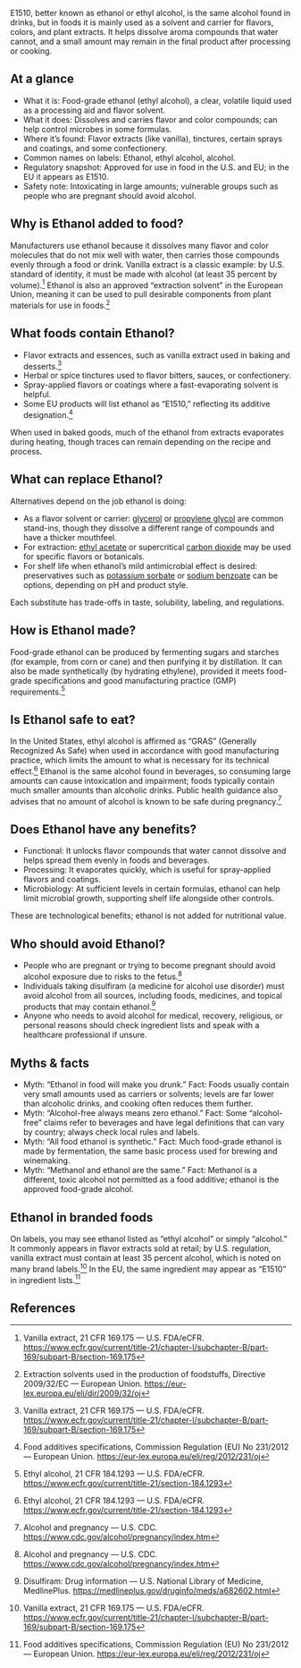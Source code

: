 E1510, better known as ethanol or ethyl alcohol, is the same alcohol found in drinks, but in foods it is mainly used as a solvent and carrier for flavors, colors, and plant extracts. It helps dissolve aroma compounds that water cannot, and a small amount may remain in the final product after processing or cooking.

<!--more-->

## At a glance
- What it is: Food-grade ethanol (ethyl alcohol), a clear, volatile liquid used as a processing aid and flavor solvent.
- What it does: Dissolves and carries flavor and color compounds; can help control microbes in some formulas.
- Where it’s found: Flavor extracts (like vanilla), tinctures, certain sprays and coatings, and some confectionery.
- Common names on labels: Ethanol, ethyl alcohol, alcohol.
- Regulatory snapshot: Approved for use in food in the U.S. and EU; in the EU it appears as E1510.
- Safety note: Intoxicating in large amounts; vulnerable groups such as people who are pregnant should avoid alcohol.

## Why is Ethanol added to food?
Manufacturers use ethanol because it dissolves many flavor and color molecules that do not mix well with water, then carries those compounds evenly through a food or drink. Vanilla extract is a classic example: by U.S. standard of identity, it must be made with alcohol (at least 35 percent by volume).[^1] Ethanol is also an approved “extraction solvent” in the European Union, meaning it can be used to pull desirable components from plant materials for use in foods.[^2]

## What foods contain Ethanol?
- Flavor extracts and essences, such as vanilla extract used in baking and desserts.[^1]
- Herbal or spice tinctures used to flavor bitters, sauces, or confectionery.
- Spray-applied flavors or coatings where a fast-evaporating solvent is helpful.
- Some EU products will list ethanol as “E1510,” reflecting its additive designation.[^3]

When used in baked goods, much of the ethanol from extracts evaporates during heating, though traces can remain depending on the recipe and process.

## What can replace Ethanol?
Alternatives depend on the job ethanol is doing:
- As a flavor solvent or carrier: [glycerol](/e422-glycerol) or [propylene glycol](/e1520-propylene-glycol) are common stand-ins, though they dissolve a different range of compounds and have a thicker mouthfeel.
- For extraction: [ethyl acetate](/e1504-ethyl-acetate) or supercritical [carbon dioxide](/e290-carbon-dioxide) may be used for specific flavors or botanicals.
- For shelf life when ethanol’s mild antimicrobial effect is desired: preservatives such as [potassium sorbate](/e202-potassium-sorbate) or [sodium benzoate](/e211-sodium-benzoate) can be options, depending on pH and product style.

Each substitute has trade-offs in taste, solubility, labeling, and regulations.

## How is Ethanol made?
Food-grade ethanol can be produced by fermenting sugars and starches (for example, from corn or cane) and then purifying it by distillation. It can also be made synthetically (by hydrating ethylene), provided it meets food-grade specifications and good manufacturing practice (GMP) requirements.[^4]

## Is Ethanol safe to eat?
In the United States, ethyl alcohol is affirmed as “GRAS” (Generally Recognized As Safe) when used in accordance with good manufacturing practice, which limits the amount to what is necessary for its technical effect.[^4] Ethanol is the same alcohol found in beverages, so consuming large amounts can cause intoxication and impairment; foods typically contain much smaller amounts than alcoholic drinks. Public health guidance also advises that no amount of alcohol is known to be safe during pregnancy.[^5]

## Does Ethanol have any benefits?
- Functional: It unlocks flavor compounds that water cannot dissolve and helps spread them evenly in foods and beverages.
- Processing: It evaporates quickly, which is useful for spray-applied flavors and coatings.
- Microbiology: At sufficient levels in certain formulas, ethanol can help limit microbial growth, supporting shelf life alongside other controls.

These are technological benefits; ethanol is not added for nutritional value.

## Who should avoid Ethanol?
- People who are pregnant or trying to become pregnant should avoid alcohol exposure due to risks to the fetus.[^5]
- Individuals taking disulfiram (a medicine for alcohol use disorder) must avoid alcohol from all sources, including foods, medicines, and topical products that may contain ethanol.[^6]
- Anyone who needs to avoid alcohol for medical, recovery, religious, or personal reasons should check ingredient lists and speak with a healthcare professional if unsure.

## Myths & facts
- Myth: “Ethanol in food will make you drunk.” Fact: Foods usually contain very small amounts used as carriers or solvents; levels are far lower than alcoholic drinks, and cooking often reduces them further.
- Myth: “Alcohol-free always means zero ethanol.” Fact: Some “alcohol-free” claims refer to beverages and have legal definitions that can vary by country; always check local rules and labels.
- Myth: “All food ethanol is synthetic.” Fact: Much food-grade ethanol is made by fermentation, the same basic process used for brewing and winemaking.
- Myth: “Methanol and ethanol are the same.” Fact: Methanol is a different, toxic alcohol not permitted as a food additive; ethanol is the approved food-grade alcohol.

## Ethanol in branded foods
On labels, you may see ethanol listed as “ethyl alcohol” or simply “alcohol.” It commonly appears in flavor extracts sold at retail; by U.S. regulation, vanilla extract must contain at least 35 percent alcohol, which is noted on many brand labels.[^1] In the EU, the same ingredient may appear as “E1510” in ingredient lists.[^3]

## References
[^1]: Vanilla extract, 21 CFR 169.175 — U.S. FDA/eCFR. https://www.ecfr.gov/current/title-21/chapter-I/subchapter-B/part-169/subpart-B/section-169.175
[^2]: Extraction solvents used in the production of foodstuffs, Directive 2009/32/EC — European Union. https://eur-lex.europa.eu/eli/dir/2009/32/oj
[^3]: Food additives specifications, Commission Regulation (EU) No 231/2012 — European Union. https://eur-lex.europa.eu/eli/reg/2012/231/oj
[^4]: Ethyl alcohol, 21 CFR 184.1293 — U.S. FDA/eCFR. https://www.ecfr.gov/current/title-21/section-184.1293
[^5]: Alcohol and pregnancy — U.S. CDC. https://www.cdc.gov/alcohol/pregnancy/index.htm
[^6]: Disulfiram: Drug information — U.S. National Library of Medicine, MedlinePlus. https://medlineplus.gov/druginfo/meds/a682602.html
